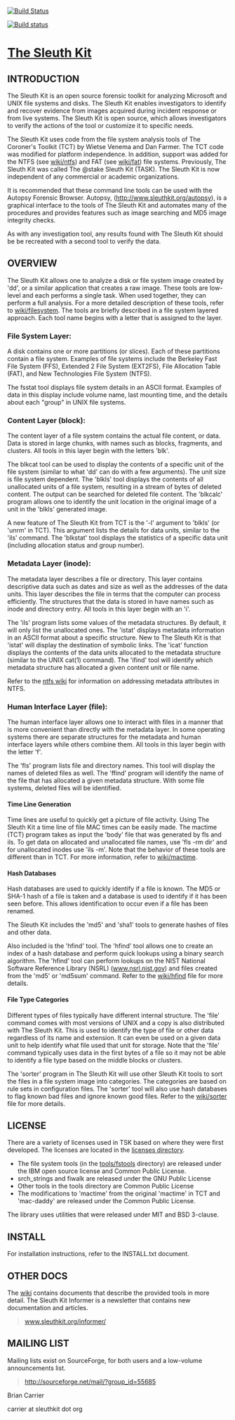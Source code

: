 [![Build Status](https://travis-ci.org/sleuthkit/sleuthkit.svg?branch=develop)](https://travis-ci.org/sleuthkit/sleuthkit)

[![Build status](https://ci.appveyor.com/api/projects/status/8f7ljj8s2lh5sqfv?svg=true)](https://ci.appveyor.com/project/bcarrier/sleuthkit)

# [The Sleuth Kit](http://www.sleuthkit.org/sleuthkit)

## INTRODUCTION
The Sleuth Kit is an open source forensic toolkit for analyzing
Microsoft and UNIX file systems and disks.  The Sleuth Kit enables
investigators to identify and recover evidence from images acquired
during incident response or from live systems.  The Sleuth Kit is
open source, which allows investigators to verify the actions of
the tool or customize it to specific needs.

The Sleuth Kit uses code from the file system analysis tools of
The Coroner's Toolkit (TCT) by Wietse Venema and Dan Farmer.  The
TCT code was modified for platform independence.  In addition,
support was added for the NTFS (see [wiki/ntfs](http://wiki.sleuthkit.org/index.php?title=NTFS_Implementation_Notes)) 
and FAT (see [wiki/fat](http://wiki.sleuthkit.org/index.php?title=FAT_Implementation_Notes)) file systems.  Previously, The Sleuth Kit was
called The @stake Sleuth Kit (TASK).  The Sleuth Kit is now independent
of any commercial or academic organizations.

It is recommended that these command line tools can be used with
the Autopsy Forensic Browser.  Autopsy, (http://www.sleuthkit.org/autopsy),
is a graphical interface to the tools of The Sleuth Kit and automates
many of the procedures and provides features such as image searching
and MD5 image integrity checks.

As with any investigation tool, any results found with The Sleuth
Kit should be be recreated with a second tool to verify the data.

## OVERVIEW
The Sleuth Kit allows one to analyze a disk or file system image
created by 'dd', or a similar application that creates a raw image.
These tools are low-level and each performs a single task.  When
used together, they can perform a full analysis.  For a more detailed
description of these tools, refer to [wiki/filesystem](http://wiki.sleuthkit.org/index.php?title=TSK_Tool_Overview). 
The tools are briefly described in a file system layered approach.  Each
tool name begins with a letter that is assigned to the layer.  

### File System Layer:
A disk contains one or more partitions (or slices).  Each of these
partitions contain a file system.  Examples of file systems include
the Berkeley Fast File System (FFS), Extended 2 File System (EXT2FS),
File Allocation Table (FAT), and New Technologies File System (NTFS).

The fsstat tool displays file system details in an ASCII format.
Examples of data in this display include volume name, last mounting
time, and the details about each "group" in UNIX file systems.

### Content Layer (block):
The content layer of a file system contains the actual file content,
or data.  Data is stored in large chunks, with names such as blocks,
fragments, and clusters.  All tools in this layer begin with the letters
'blk'.  

The blkcat tool can be used to display the contents of a specific unit of
the file system (similar to what 'dd' can do with a few arguments).
The unit size is file system dependent.  The 'blkls' tool displays the
contents of all unallocated units of a file system, resulting in a
stream of bytes of deleted content.  The output can be searched for
deleted file content.  The 'blkcalc' program allows one to identify the
unit location in the original image of a unit in the 'blkls' generated
image.

A new feature of The Sleuth Kit from TCT is the '-l' argument to
'blkls' (or 'unrm' in TCT).  This argument lists the details for data
units, similar to the 'ils' command.  The 'blkstat' tool displays
the statistics of a specific data unit (including allocation status
and group number).

### Metadata Layer (inode):
The metadata layer describes a file or directory.  This layer contains
descriptive data such as dates and size as well as the addresses of the
data units.  This layer describes the file in terms that the computer
can process efficiently.   The structures that the data is stored in
have names such as inode and directory entry.  All tools in this layer
begin with an 'i'.  

The 'ils' program lists some values of the metadata structures.
By default, it will only list the unallocated ones.  The 'istat'
displays metadata information in an ASCII format about a specific
structure.  New to The Sleuth Kit is that 'istat' will display the
destination of symbolic links.  The 'icat' function displays the
contents of the data units allocated to the metadata structure
(similar to the UNIX cat(1) command).  The 'ifind' tool will identify
which metadata structure has allocated a given content unit or
file name.

Refer to the [ntfs wiki](http://wiki.sleuthkit.org/index.php?title=NTFS_Implementation_Notes) 
for information on addressing metadata attributes in NTFS.

### Human Interface Layer (file):
The human interface layer allows one to interact with files in a
manner that is more convenient than directly with the metadata
layer.  In some operating systems there are separate structures for
the metadata and human interface layers while others combine them.
All tools in this layer begin with the letter 'f'.  

The 'fls' program lists file and directory names.  This tool will
display the names of deleted files as well.  The 'ffind' program will
identify the name of the file that has allocated a given metadata
structure.  With some file systems, deleted files will be identified.

#### Time Line Generation
Time lines are useful to quickly get a picture of file activity.
Using The Sleuth Kit a time line of file MAC times can be easily
made.  The mactime (TCT) program takes as input the 'body' file
that was generated by fls and ils.  To get data on allocated and
unallocated file names, use 'fls -rm dir' and for unallocated inodes
use 'ils -m'.  Note that the behavior of these tools are different
than in TCT.  For more information, refer to [wiki/mactime](http://wiki.sleuthkit.org/index.php?title=Mactime).


#### Hash Databases
Hash databases are used to quickly identify if a file is known.  The
MD5 or SHA-1 hash of a file is taken and a database is used to identify
if it has been seen before.  This allows identification to occur even
if a file has been renamed.

The Sleuth Kit includes the 'md5' and 'sha1' tools to generate
hashes of files and other data.

Also included is the 'hfind' tool.  The 'hfind' tool allows one to create
an index of a hash database and perform quick lookups using a binary
search algorithm.  The 'hfind' tool can perform lookups on the NIST
National Software Reference Library (NSRL) (www.nsrl.nist.gov) and
files created from the 'md5' or 'md5sum' command.   Refer to the 
[wiki/hfind](http://wiki.sleuthkit.org/index.php?title=Hfind) file for more details.  

#### File Type Categories
Different types of files typically have different internal structure.
The 'file' command comes with most versions of UNIX and a copy is
also distributed with The Sleuth Kit.  This is used to identify
the type of file or other data regardless of its name and extension.
It can even be used on a given data unit to help identify what file
used that unit for storage.  Note that the 'file' command typically
uses data in the first bytes of a file so it may not be able to
identify a file type based on the  middle blocks or clusters.

The 'sorter' program in The Sleuth Kit will use other Sleuth Kit
tools to sort the files in a file system image into categories.
The categories are based on rule sets in configuration files.  The
'sorter' tool will also use hash databases to flag known bad files
and ignore known good files.  Refer to the [wiki/sorter](http://wiki.sleuthkit.org/index.php?title=Sorter)
file for more details.


## LICENSE
There are a variety of licenses used in TSK based on where they
were first developed.  The licenses are located in the [licenses
directory](https://github.com/sleuthkit/sleuthkit/tree/develop/licenses).

- The file system tools (in the
[tools/fstools](https://github.com/sleuthkit/sleuthkit/tree/develop/tools/fstools)
directory) are released under the IBM open source license and Common
Public License.
- srch_strings and fiwalk are released under the GNU Public License
- Other tools in the tools directory are Common Public License
- The modifications to 'mactime' from the original 'mactime' in TCT
and 'mac-daddy' are released under the Common Public License.

The library uses utilities that were released under MIT and BSD 3-clause. 


## INSTALL
For installation instructions, refer to the INSTALL.txt document.

## OTHER DOCS
The [wiki](http://wiki.sleuthkit.org/index.php?title=Main_Page) contains documents that 
describe the provided tools in more detail.  The Sleuth Kit Informer is a newsletter that contains
new documentation and articles.

> www.sleuthkit.org/informer/

## MAILING LIST
Mailing lists exist on SourceForge, for both users and a low-volume
announcements list.

> http://sourceforge.net/mail/?group_id=55685

Brian Carrier

carrier at sleuthkit dot org
 


